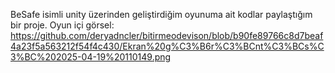 BeSafe isimli unity üzerinden geliştirdiğim oyunuma ait kodlar paylaştığım bir proje. 
Oyun içi görsel:
https://github.com/deryadncler/bitirmeodevison/blob/b90fe89766c8d7beaf4a23f5a563212f54f4c430/Ekran%20g%C3%B6r%C3%BCnt%C3%BCs%C3%BC%202025-04-19%20110149.png
